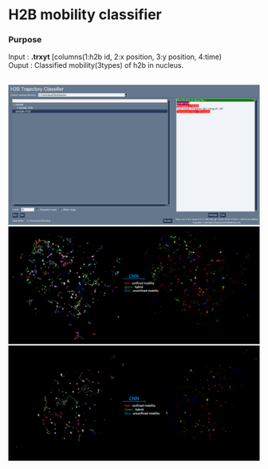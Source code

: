 # H2B mobility classifier
<h3>Purpose</h3> 
Input : <b>.trxyt</b> [columns(1:h2b id, 2:x position, 3:y position, 4:time)<br>
Ouput : Classified mobility(3types) of h2b in nucleus.
<br>
<br>

![](https://github.com/JunwooParkSaribu/HTC/blob/main/img/h2binterface_image.png)
![](https://github.com/JunwooParkSaribu/HTC/blob/main/img/cell8_image.png)
![](https://github.com/JunwooParkSaribu/HTC/blob/main/img/cell9_image.png)
